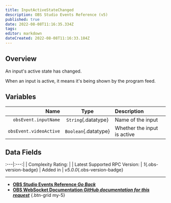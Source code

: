 ```yaml
---
title: InputActiveStateChanged
description: OBS Studio Events Reference (v5)
published: true
date: 2022-08-08T11:16:35.334Z
tags: 
editor: markdown
dateCreated: 2022-08-08T11:16:33.184Z
---
```


## Overview
An input's active state has changed.

When an input is active, it means it's being shown by the program feed.

## Variables
Name | Type | Description | 
----:|:----:|:------------|
`obsEvent.inputName` | `String`{.datatype} | Name of the input
`obsEvent.videoActive` | `Boolean`{.datatype} | Whether the input is active

## Data Fields
:---|:---:|
| Complexity Rating: | <span class="stars stars--3"></span>
| Latest Supported RPC Version: | *1*{.obs-version-badge}
| Added in | *v5.0.0*{.obs-version-badge}

---

- [<i class="mdi mdi-chevron-left"></i>**OBS Studio Events Reference *Go Back***](/en/Broadcasters/OBS/Events)
- [<i class="mdi mdi-github"></i> **OBS WebSocket Documentation *GitHub documentation for this request***](https://github.com/obsproject/obs-websocket/blob/master/docs/generated/protocol.md#inputactivestatechanged)
{.btn-grid my-5}